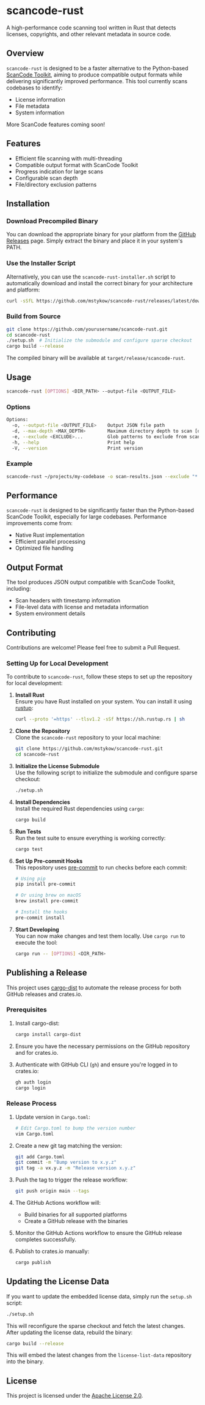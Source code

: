 # scancode-rust

A high-performance code scanning tool written in Rust that detects licenses, copyrights, and other relevant metadata in source code.

## Overview

`scancode-rust` is designed to be a faster alternative to the Python-based [ScanCode Toolkit](https://github.com/nexB/scancode-toolkit), aiming to produce compatible output formats while delivering significantly improved performance. This tool currently scans codebases to identify:

- License information
- File metadata
- System information

More ScanCode features coming soon!

## Features

- Efficient file scanning with multi-threading
- Compatible output format with ScanCode Toolkit
- Progress indication for large scans
- Configurable scan depth
- File/directory exclusion patterns

## Installation

### Download Precompiled Binary

You can download the appropriate binary for your platform from the [GitHub Releases](https://github.com/mstykow/scancode-rust/releases) page. Simply extract the binary and place it in your system's PATH.

### Use the Installer Script

Alternatively, you can use the `scancode-rust-installer.sh` script to automatically download and install the correct binary for your architecture and platform:

```sh
curl -sSfL https://github.com/mstykow/scancode-rust/releases/latest/download/scancode-rust-installer.sh | sh
```

### Build from Source

```sh
git clone https://github.com/yourusername/scancode-rust.git
cd scancode-rust
./setup.sh  # Initialize the submodule and configure sparse checkout
cargo build --release
```

The compiled binary will be available at `target/release/scancode-rust`.

## Usage

```sh
scancode-rust [OPTIONS] <DIR_PATH> --output-file <OUTPUT_FILE>
```

### Options

```sh
Options:
  -o, --output-file <OUTPUT_FILE>    Output JSON file path
  -d, --max-depth <MAX_DEPTH>        Maximum directory depth to scan [default: 50]
  -e, --exclude <EXCLUDE>...         Glob patterns to exclude from scanning
  -h, --help                         Print help
  -V, --version                      Print version
```

### Example

```sh
scancode-rust ~/projects/my-codebase -o scan-results.json --exclude "*.git*" "target/*" "node_modules/*"
```

## Performance

`scancode-rust` is designed to be significantly faster than the Python-based ScanCode Toolkit, especially for large codebases. Performance improvements come from:

- Native Rust implementation
- Efficient parallel processing
- Optimized file handling

## Output Format

The tool produces JSON output compatible with ScanCode Toolkit, including:

- Scan headers with timestamp information
- File-level data with license and metadata information
- System environment details

## Contributing

Contributions are welcome! Please feel free to submit a Pull Request.

### Setting Up for Local Development

To contribute to `scancode-rust`, follow these steps to set up the repository for local development:

1. **Install Rust**  
   Ensure you have Rust installed on your system. You can install it using [rustup](https://rustup.rs/):

   ```sh
   curl --proto '=https' --tlsv1.2 -sSf https://sh.rustup.rs | sh
   ```

2. **Clone the Repository**  
   Clone the `scancode-rust` repository to your local machine:

   ```sh
   git clone https://github.com/mstykow/scancode-rust.git
   cd scancode-rust
   ```

3. **Initialize the License Submodule**  
   Use the following script to initialize the submodule and configure sparse checkout:

   ```sh
   ./setup.sh
   ```

4. **Install Dependencies**  
   Install the required Rust dependencies using `cargo`:

   ```sh
   cargo build
   ```

5. **Run Tests**  
   Run the test suite to ensure everything is working correctly:

   ```sh
   cargo test
   ```

6. **Set Up Pre-commit Hooks**  
   This repository uses [pre-commit](https://pre-commit.com/) to run checks before each commit:

   ```sh
   # Using pip
   pip install pre-commit

   # Or using brew on macOS
   brew install pre-commit

   # Install the hooks
   pre-commit install
   ```

7. **Start Developing**  
   You can now make changes and test them locally. Use `cargo run` to execute the tool:

   ```sh
   cargo run -- [OPTIONS] <DIR_PATH>
   ```

## Publishing a Release

This project uses [cargo-dist](https://github.com/axodotdev/cargo-dist) to automate the release process for both GitHub releases and crates.io.

### Prerequisites

1. Install cargo-dist:

   ```sh
   cargo install cargo-dist
   ```

2. Ensure you have the necessary permissions on the GitHub repository and for crates.io.

3. Authenticate with GitHub CLI (`gh`) and ensure you're logged in to crates.io:

   ```sh
   gh auth login
   cargo login
   ```

### Release Process

1. Update version in `Cargo.toml`:

   ```sh
   # Edit Cargo.toml to bump the version number
   vim Cargo.toml
   ```

2. Create a new git tag matching the version:

   ```sh
   git add Cargo.toml
   git commit -m "Bump version to x.y.z"
   git tag -a vx.y.z -m "Release version x.y.z"
   ```

3. Push the tag to trigger the release workflow:

   ```sh
   git push origin main --tags
   ```

4. The GitHub Actions workflow will:

   - Build binaries for all supported platforms
   - Create a GitHub release with the binaries

5. Monitor the GitHub Actions workflow to ensure the GitHub release completes successfully.

6. Publish to crates.io manually:

   ```sh
   cargo publish
   ```

## Updating the License Data

If you want to update the embedded license data, simply run the `setup.sh` script:

```sh
./setup.sh
```

This will reconfigure the sparse checkout and fetch the latest changes. After updating the license data, rebuild the binary:

```sh
cargo build --release
```

This will embed the latest changes from the `license-list-data` repository into the binary.

## License

This project is licensed under the [Apache License 2.0](https://www.apache.org/licenses/LICENSE-2.0).
